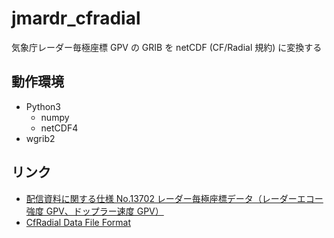 # jmardr_cfradial

気象庁レーダー毎極座標 GPV の GRIB を netCDF (CF/Radial 規約) に変換する

## 動作環境

-   Python3
    -   numpy
    -   netCDF4
-   wgrib2

## リンク

-   [配信資料に関する仕様 No.13702 レーダー毎極座標データ（レーダーエコー強度 GPV、ドップラー速度 GPV）](https://www.data.jma.go.jp/add/suishin/shiyou/pdf/no13702)
-   [CfRadial Data File Format](https://ral.ucar.edu/projects/titan/docs/radial_formats/CfRadialDoc.pdf)
